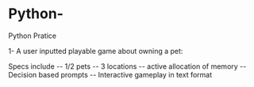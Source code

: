 # Python-
Python Pratice

1- A user inputted playable game about owning a pet: 

Specs include
-- 1/2 pets
-- 3 locations
-- active allocation of memory 
-- Decision based prompts
-- Interactive gameplay in text format 

